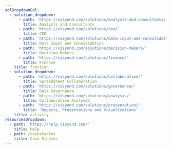 ```yaml
---
solDropdownCol:
  - solution_dropdown:
      - path: 'https://visyond.com/solutions/analysts-and-consultants/'
        title: Analysts and Consultants
      - path: 'https://visyond.com/solutions/ceo/'
        title: CEO
      - path: 'https://visyond.com/solutions/data-input-and-consolidation/'
        title: Data Input and Consolidation
      - path: 'https://visyond.com/solutions/decision-makers/'
        title: Decision Makers
      - path: 'https://visyond.com/solutions/finance/'
        title: Finance
    title: function
  - solution_dropdown:
      - path: 'https://visyond.com/solutions/collaboration/'
        title: Spreadsheet Collaboration
      - path: 'https://visyond.com/solutions/governance/'
        title: Data Governance
      - path: 'https://visyond.com/solutions/analysis/'
        title: Collaborative Analysis
      - path: 'https://visyond.com/solutions/presentation/'
        title: 'Reports, Presentations and Visualizations'
    title: activity
resourcesDropdown:
  - path: 'https://help.visyond.com/'
    title: Help
  - path: /casestudies
    title: Case Studies
---
```


